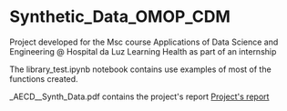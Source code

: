 # Synthetic_Data_OMOP_CDM
Project developed for the Msc course Applications of Data Science and Engineering @ Hospital da Luz Learning Health as part of an internship

The library_test.ipynb notebook contains use examples of most of the functions created.

_AECD__Synth_Data.pdf contains the project's report
[Project's report](Synth_Data_report.pdf)
